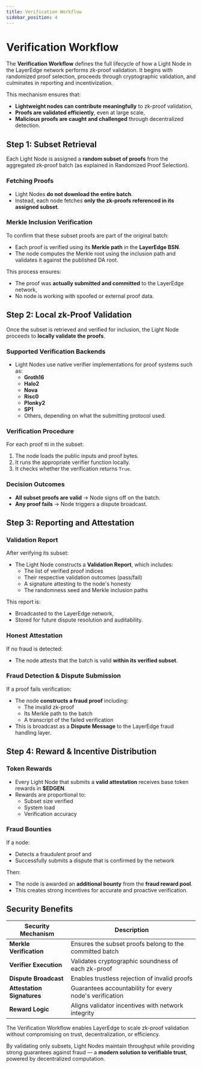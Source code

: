 ```yaml
---
title: Verification Workflow
sidebar_position: 4
---
```


# Verification Workflow

The **Verification Workflow** defines the full lifecycle of how a Light Node in the LayerEdge network performs zk-proof validation. It begins with randomized proof selection, proceeds through cryptographic validation, and culminates in reporting and incentivization.

This mechanism ensures that:

* **Lightweight nodes can contribute meaningfully** to zk-proof validation,
* **Proofs are validated efficiently**, even at large scale,
* **Malicious proofs are caught and challenged** through decentralized detection.

## Step 1: Subset Retrieval

Each Light Node is assigned a **random subset of proofs** from the aggregated zk-proof batch (as explained in Randomized Proof Selection).

### Fetching Proofs

* Light Nodes **do not download the entire batch**.
* Instead, each node fetches **only the zk-proofs referenced in its assigned subset**.

### Merkle Inclusion Verification

To confirm that these subset proofs are part of the original batch:

* Each proof is verified using its **Merkle path** in the **LayerEdge BSN**.
* The node computes the Merkle root using the inclusion path and validates it against the published DA root.

This process ensures:

* The proof was **actually submitted and committed** to the LayerEdge network,
* No node is working with spoofed or external proof data.

## Step 2: Local zk-Proof Validation

Once the subset is retrieved and verified for inclusion, the Light Node proceeds to **locally validate the proofs**.

### Supported Verification Backends

* Light Nodes use native verifier implementations for proof systems such as:  
  * **Groth16**  
  * **Halo2**  
  * **Nova**  
  * **Risc0**  
  * **Plonky2**  
  * **SP1**  
  * Others, depending on what the submitting protocol used.

### Verification Procedure

For each proof πi in the subset:

1. The node loads the public inputs and proof bytes.
2. It runs the appropriate verifier function locally.
3. It checks whether the verification returns `True`.

### Decision Outcomes

* **All subset proofs are valid** → Node signs off on the batch.
* **Any proof fails** → Node triggers a dispute broadcast.

## Step 3: Reporting and Attestation

### Validation Report

After verifying its subset:

* The Light Node constructs a **Validation Report**, which includes:  
  * The list of verified proof indices  
  * Their respective validation outcomes (pass/fail)  
  * A signature attesting to the node's honesty  
  * The randomness seed and Merkle inclusion paths

This report is:

* Broadcasted to the LayerEdge network,
* Stored for future dispute resolution and auditability.

### Honest Attestation

If no fraud is detected:

* The node attests that the batch is valid **within its verified subset**.

### Fraud Detection & Dispute Submission

If a proof fails verification:

* The node **constructs a fraud proof** including:  
  * The invalid zk-proof  
  * Its Merkle path to the batch  
  * A transcript of the failed verification
* This is broadcast as a **Dispute Message** to the LayerEdge fraud handling layer.

## Step 4: Reward & Incentive Distribution

### Token Rewards

* Every Light Node that submits a **valid attestation** receives base token rewards in **$EDGEN**.
* Rewards are proportional to:  
  * Subset size verified  
  * System load  
  * Verification accuracy

### Fraud Bounties

If a node:

* Detects a fraudulent proof and
* Successfully submits a dispute that is confirmed by the network

Then:

* The node is awarded an **additional bounty** from the **fraud reward pool**.
* This creates strong incentives for accurate and proactive verification.

## Security Benefits

| Security Mechanism | Description |
|-------------------|-------------|
| **Merkle Verification** | Ensures the subset proofs belong to the committed batch |
| **Verifier Execution** | Validates cryptographic soundness of each zk-proof |
| **Dispute Broadcast** | Enables trustless rejection of invalid proofs |
| **Attestation Signatures** | Guarantees accountability for every node's verification |
| **Reward Logic** | Aligns validator incentives with network integrity |

The Verification Workflow enables LayerEdge to scale zk-proof validation without compromising on trust, decentralization, or efficiency.

By validating only subsets, Light Nodes maintain throughput while providing strong guarantees against fraud — a **modern solution to verifiable trust**, powered by decentralized computation. 